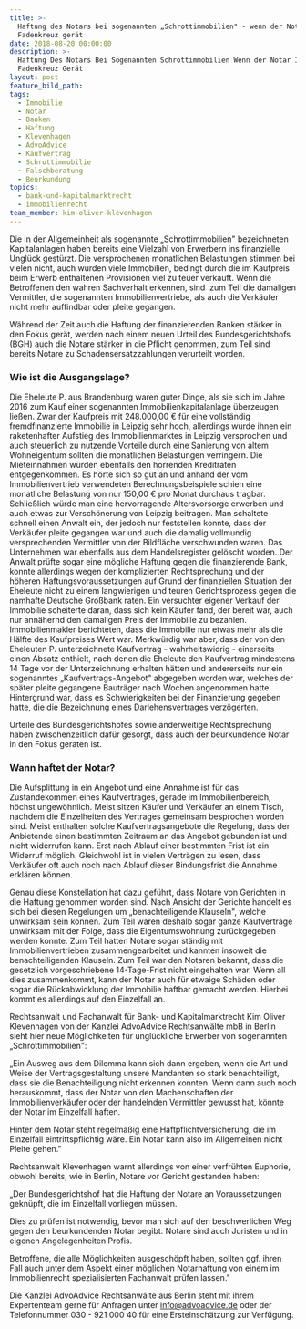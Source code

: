 ```yaml
---
title: >-
  Haftung des Notars bei sogenannten „Schrottimmobilien" - wenn der Notar ins
  Fadenkreuz gerät
date: 2018-08-20 00:00:00
description: >-
  Haftung Des Notars Bei Sogenannten Schrottimmobilien Wenn der Notar Ins
  Fadenkreuz Gerät
layout: post
feature_bild_path:
tags:
  - Immobilie
  - Notar
  - Banken
  - Haftung
  - Klevenhagen
  - AdvoAdvice
  - Kaufvertrag
  - Schrottimmobilie
  - Falschberatung
  - Beurkundung
topics:
  - bank-und-kapitalmarktrecht
  - immobilienrecht
team_member: kim-oliver-klevenhagen
---
```


Die in der Allgemeinheit als sogenannte „Schrottimmobilien" bezeichneten Kapitalanlagen haben bereits eine Vielzahl von Erwerbern ins finanzielle Unglück gestürzt. Die versprochenen monatlichen Belastungen stimmen bei vielen nicht, auch wurden viele Immobilien, bedingt durch die im Kaufpreis beim Erwerb enthaltenen Provisionen viel zu teuer verkauft. Wenn die Betroffenen den wahren Sachverhalt erkennen, sind  zum Teil die damaligen Vermittler, die sogenannten Immobilienvertriebe, als auch die Verkäufer nicht mehr auffindbar oder pleite gegangen.

Während der Zeit auch die Haftung der finanzierenden Banken stärker in den Fokus gerät, werden nach einem neuen Urteil des Bundesgerichtshofs (BGH) auch die Notare stärker in die Pflicht genommen, zum Teil sind bereits Notare zu Schadensersatzzahlungen verurteilt worden.

### Wie ist die Ausgangslage?

Die Eheleute P. aus Brandenburg waren guter Dinge, als sie sich im Jahre 2016 zum Kauf einer sogenannten Immobilienkapitalanlage überzeugen ließen. Zwar der Kaufpreis mit 248.000,00 € für eine vollständig fremdfinanzierte Immobilie in Leipzig sehr hoch, allerdings wurde ihnen ein raketenhafter Aufstieg des Immobilienmarktes in Leipzig versprochen und auch steuerlich zu nutzende Vorteile durch eine Sanierung von altem Wohneigentum sollten die monatlichen Belastungen verringern. Die Mieteinnahmen würden ebenfalls den horrenden Kreditraten entgegenkommen. Es hörte sich so gut an und anhand der vom Immobilienvertrieb verwendeten Berechnungsbeispiele schien eine monatliche Belastung von nur 150,00 € pro Monat durchaus tragbar. Schließlich würde man eine hervorragende Altersvorsorge erwerben und auch etwas zur Verschönerung von Leipzig beitragen. Man schaltete schnell einen Anwalt ein, der jedoch nur feststellen konnte, dass der Verkäufer pleite gegangen war und auch die damalig vollmundig versprechenden Vermittler von der Bildfläche verschwunden waren. Das Unternehmen war ebenfalls aus dem Handelsregister gelöscht worden. Der Anwalt prüfte sogar eine mögliche Haftung gegen die finanzierende Bank, konnte allerdings wegen der komplizierten Rechtsprechung und der höheren Haftungsvoraussetzungen auf Grund der finanziellen Situation der Eheleute nicht zu einem langwierigen und teuren Gerichtsprozess gegen die namhafte Deutsche Großbank raten. Ein versuchter eigener Verkauf der Immobilie scheiterte daran, dass sich kein Käufer fand, der bereit war, auch nur annähernd den damaligen Preis der Immobilie zu bezahlen. Immobilienmakler berichteten, dass die Immobilie nur etwas mehr als die Hälfte des Kaufpreises Wert war. Merkwürdig war aber, dass der von den Eheleuten P. unterzeichnete Kaufvertrag - wahrheitswidrig - einerseits einen Absatz enthielt, nach denen die Eheleute den Kaufvertrag mindestens 14 Tage vor der Unterzeichnung erhalten hätten und andererseits nur ein sogenanntes „Kaufvertrags-Angebot" abgegeben worden war, welches der später pleite gegangene Bauträger nach Wochen angenommen hatte. Hintergrund war, dass es Schwierigkeiten bei der Finanzierung gegeben hatte, die die Bezeichnung eines Darlehensvertrages verzögerten.

Urteile des Bundesgerichtshofes sowie anderweitige Rechtsprechung haben zwischenzeitlich dafür gesorgt, dass auch der beurkundende Notar in den Fokus geraten ist.

### Wann haftet der Notar?

Die Aufsplittung in ein Angebot und eine Annahme ist für das Zustandekommen eines Kaufvertrages, gerade im Immobilienbereich, höchst ungewöhnlich. Meist sitzen Käufer und Verkäufer an einem Tisch, nachdem die Einzelheiten des Vertrages gemeinsam besprochen worden sind. Meist enthalten solche Kaufvertragsangebote die Regelung, dass der Anbietende einen bestimmten Zeitraum an das Angebot gebunden ist und nicht widerrufen kann. Erst nach Ablauf einer bestimmten Frist ist ein Widerruf möglich. Gleichwohl ist in vielen Verträgen zu lesen, dass Verkäufer oft auch noch nach Ablauf dieser Bindungsfrist die Annahme erklären können.

Genau diese Konstellation hat dazu geführt, dass Notare von Gerichten in die Haftung genommen worden sind. Nach Ansicht der Gerichte handelt es sich bei diesen Regelungen um „benachteiligende Klauseln", welche unwirksam sein können. Zum Teil waren deshalb sogar ganze Kaufverträge unwirksam mit der Folge, dass die Eigentumswohnung zurückgegeben werden konnte. Zum Teil hatten Notare sogar ständig mit Immobilienvertrieben zusammengearbeitet und kannten insoweit die benachteiligenden Klauseln. Zum Teil war den Notaren bekannt, dass die gesetzlich vorgeschriebene 14-Tage-Frist nicht eingehalten war. Wenn all dies zusammenkommt, kann der Notar auch für etwaige Schäden oder sogar die Rückabwicklung der Immobilie haftbar gemacht werden. Hierbei kommt es allerdings auf den Einzelfall an.

Rechtsanwalt und Fachanwalt für Bank- und Kapitalmarktrecht Kim Oliver Klevenhagen von der Kanzlei AdvoAdvice Rechtsanwälte mbB in Berlin  sieht hier neue Möglichkeiten für unglückliche Erwerber von sogenannten „Schrottimmobilien":

„Ein Ausweg aus dem Dilemma kann sich dann ergeben, wenn die Art und Weise der Vertragsgestaltung unsere Mandanten so stark benachteiligt, dass sie die Benachteiligung nicht erkennen konnten. Wenn dann auch noch herauskommt, dass der Notar von den Machenschaften der Immobilienverkäufer oder der handelnden Vermittler gewusst hat, könnte der Notar im Einzelfall haften.

Hinter dem Notar steht regelmäßig eine Haftpflichtversicherung, die im Einzelfall eintrittspflichtig wäre. Ein Notar kann also im Allgemeinen nicht Pleite gehen."

Rechtsanwalt Klevenhagen warnt allerdings von einer verfrühten Euphorie, obwohl bereits, wie in Berlin, Notare vor Gericht gestanden haben:

„Der Bundesgerichtshof hat die Haftung der Notare an Voraussetzungen geknüpft, die im Einzelfall vorliegen müssen.

Dies zu prüfen ist notwendig, bevor man sich auf den beschwerlichen Weg gegen den beurkundenden Notar begibt. Notare sind auch Juristen und in eigenen Angelegenheiten Profis.

Betroffene, die alle Möglichkeiten ausgeschöpft haben, sollten ggf. ihren Fall auch unter dem Aspekt einer möglichen Notarhaftung von einem im Immobilienrecht spezialisierten Fachanwalt prüfen lassen."

Die Kanzlei AdvoAdvice Rechtsanwälte aus Berlin steht mit ihrem Expertenteam gerne für Anfragen unter info@advoadvice.de oder der Telefonnummer 030 - 921 000 40 für eine Ersteinschätzung zur Verfügung.